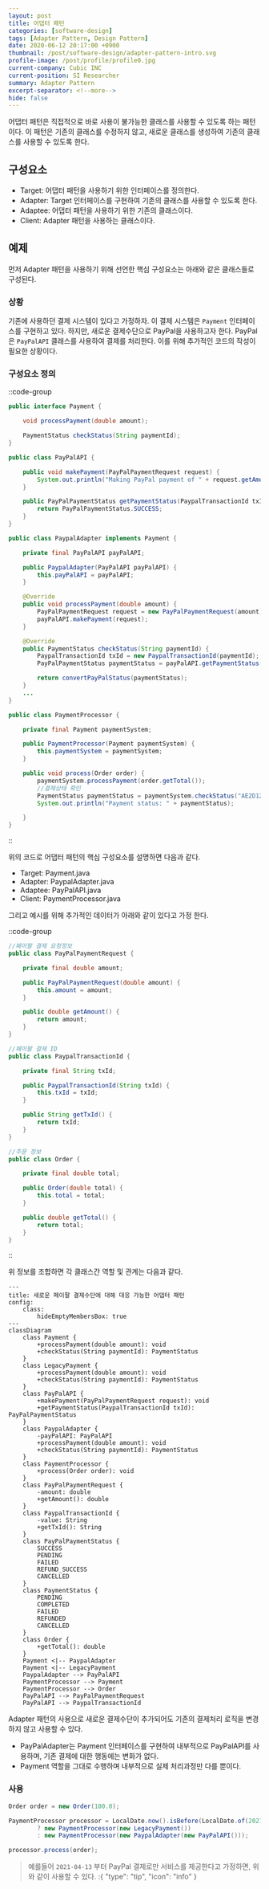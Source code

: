 ```yaml
---
layout: post
title: 어댑터 패턴
categories: [software-design]
tags: [Adapter Pattern, Design Pattern]
date: 2020-06-12 20:17:00 +0900
thumbnail: /post/software-design/adapter-pattern-intro.svg
profile-image: /post/profile/profile0.jpg
current-company: Cubic INC
current-position: SI Researcher
summary: Adapter Pattern
excerpt-separator: <!--more-->
hide: false
---
```

어댑터 패턴은 직접적으로 바로 사용이 불가능한 클래스를 사용할 수 있도록 하는 패턴이다.
이 패턴은 기존의 클래스를 수정하지 않고, 새로운 클래스를 생성하여 기존의 클래스를 사용할 수 있도록 한다.
<!--more-->
## 구성요소

- Target: 어댑터 패턴을 사용하기 위한 인터페이스를 정의한다.
- Adapter: Target 인터페이스를 구현하여 기존의 클래스를 사용할 수 있도록 한다.
- Adaptee: 어댑터 패턴을 사용하기 위한 기존의 클래스이다.
- Client: Adapter 패턴을 사용하는 클래스이다.

## 예제

먼저 Adapter 패턴을 사용하기 위해 선언한 핵심 구성요소는 아래와 같은 클래스들로 구성된다.

### 상황

기존에 사용하던 결제 시스템이 있다고 가정하자. 이 결제 시스템은 `Payment` 인터페이스를 구현하고 있다.
하지만, 새로운 결제수단으로 PayPal을 사용하고자 한다. PayPal은 `PayPalAPI` 클래스를 사용하여 결제를 처리한다.
이를 위해 추가적인 코드의 작성이 필요한 상황이다.


### 구성요소 정의 

::code-group

```Payment.java
public interface Payment {

    void processPayment(double amount);

    PaymentStatus checkStatus(String paymentId);
}

```
```PayPalAPI.java
public class PayPalAPI {

    public void makePayment(PayPalPaymentRequest request) {
        System.out.println("Making PayPal payment of " + request.getAmount());
    }

    public PayPalPaymentStatus getPaymentStatus(PaypalTransactionId txId) {
        return PayPalPaymentStatus.SUCCESS;
    }
}
```
```PayPalAdapter.java
public class PaypalAdapter implements Payment {

    private final PayPalAPI payPalAPI;

    public PaypalAdapter(PayPalAPI payPalAPI) {
        this.payPalAPI = payPalAPI;
    }

    @Override
    public void processPayment(double amount) {
        PayPalPaymentRequest request = new PayPalPaymentRequest(amount);
        payPalAPI.makePayment(request);
    }

    @Override
    public PaymentStatus checkStatus(String paymentId) {
        PaypalTransactionId txId = new PaypalTransactionId(paymentId);
        PayPalPaymentStatus paymentStatus = payPalAPI.getPaymentStatus(txId);

        return convertPayPalStatus(paymentStatus);
    }
    ...
}
```
```PaymentProcessor.java
public class PaymentProcessor {

    private final Payment paymentSystem;

    public PaymentProcessor(Payment paymentSystem) {
        this.paymentSystem = paymentSystem;
    }

    public void process(Order order) {
        paymentSystem.processPayment(order.getTotal());
        //결제상태 확인
        PaymentStatus paymentStatus = paymentSystem.checkStatus("AE2D123-12");
        System.out.println("Payment status: " + paymentStatus);

    }
}
```

::

위의 코드로 어댑터 패턴의 핵심 구성요소를 설명하면 다음과 같다.

* Target: Payment.java
* Adapter: PaypalAdapter.java
* Adaptee: PayPalAPI.java
* Client: PaymentProcessor.java

그리고 예시를 위해 추가적인 데이터가 아래와 같이 있다고 가정 한다.

::code-group
```PayPalPaymentRequest.java
//페이팔 결제 요청정보
public class PayPalPaymentRequest {

    private final double amount;

    public PayPalPaymentRequest(double amount) {
        this.amount = amount;
    }

    public double getAmount() {
        return amount;
    }
}
```

```PaypalTransactionId.java
//페이팔 결제 ID
public class PaypalTransactionId {

    private final String txId;

    public PaypalTransactionId(String txId) {
        this.txId = txId;
    }

    public String getTxId() {
        return txId;
    }
}
```

```Order.java
//주문 정보
public class Order {

    private final double total;

    public Order(double total) {
        this.total = total;
    }

    public double getTotal() {
        return total;
    }
}
```
::

위 정보를 조합하면 각 클래스간 역할 및 관계는 다음과 같다.

```mermaid
---
title: 새로운 페이팔 결제수단에 대해 대응 가능한 어댑터 패턴
config:
    class:
        hideEmptyMembersBox: true
---
classDiagram
    class Payment {
        +processPayment(double amount): void
        +checkStatus(String paymentId): PaymentStatus
    }
    class LegacyPayment {
        +processPayment(double amount): void
        +checkStatus(String paymentId): PaymentStatus
    }
    class PayPalAPI {
        +makePayment(PayPalPaymentRequest request): void
        +getPaymentStatus(PaypalTransactionId txId): PayPalPaymentStatus
    }
    class PaypalAdapter {
        -payPalAPI: PayPalAPI
        +processPayment(double amount): void
        +checkStatus(String paymentId): PaymentStatus
    }
    class PaymentProcessor {
        +process(Order order): void
    }
    class PayPalPaymentRequest {
        -amount: double
        +getAmount(): double
    }
    class PaypalTransactionId {
        -value: String
        +getTxId(): String
    }
    class PayPalPaymentStatus {
        SUCCESS
        PENDING
        FAILED
        REFUND_SUCCESS
        CANCELLED
    }
    class PaymentStatus {
        PENDING
        COMPLETED
        FAILED
        REFUNDED
        CANCELLED
    }
    class Order {
        +getTotal(): double
    }
    Payment <|-- PaypalAdapter
    Payment <|-- LegacyPayment
    PaypalAdapter --> PayPalAPI
    PaymentProcessor --> Payment
    PaymentProcessor --> Order
    PayPalAPI --> PayPalPaymentRequest
    PayPalAPI --> PaypalTransactionId
```

Adapter 패턴의 사용으로 새로운 결제수단이 추가되어도 기존의 결제처리 로직을 변경하지 않고 사용할 수 있다.
* PayPalAdapter는 Payment 인터페이스를 구현하여 내부적으로 PayPalAPI를 사용하며, 기존 결제에 대한 행동에는 변화가 없다.
* Payment 역할을 그대로 수행하며 내부적으로 실제 처리과정만 다를 뿐이다.

### 사용

```java
Order order = new Order(100.0);

PaymentProcessor processor = LocalDate.now().isBefore(LocalDate.of(2021, 4, 13))
        ? new PaymentProcessor(new LegacyPayment())
        : new PaymentProcessor(new PaypalAdapter(new PayPalAPI()));

processor.process(order);
```

> 예를들어 `2021-04-13` 부터 PayPal 결제로만 서비스를 제공한다고 가정하면, 위와 같이 사용할 수 있다.
:{ "type": "tip", "icon": "info" }
